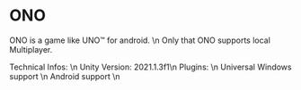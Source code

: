 # ONO

ONO is a game like UNO™ for android. \n
Only that ONO supports local Multiplayer.


Technical Infos: \n
  Unity Version: 2021.1.3f1\n
  Plugins: \n
    Universal Windows support \n
    Android support \n
  
